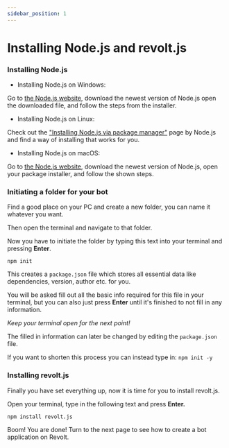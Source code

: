 ```yaml
---
sidebar_position: 1
---
```

  
#  Installing Node.js and revolt.js
  
### Installing Node.js

* Installing Node.js on Windows:

Go to [the Node.js website](https://nodejs.org/), download the newest version of Node.js open the downloaded file, and follow the steps from the installer.
  
* Installing Node.js on Linux:

Check out the ["Installing Node.js via package manager"](https://nodejs.org/en/download/package-manager/) page by Node.js and find a way of installing that works for you.
  
* Installing Node.js on macOS:

Go to [the Node.js website](https://nodejs.org/), download the newest version of Node.js, open your package installer, and follow the shown steps.
  
### Initiating a folder for your bot
Find a good place on your PC and create a new folder, you can name it whatever you want.

Then open the terminal and navigate to that folder.

Now you have to initiate the folder by typing this text into your terminal and pressing **Enter**.
  
```
npm init
```
This creates a `package.json` file which stores all essential data like dependencies, version, author etc. for you.

You will be asked fill out all the basic info required for this file in your terminal, but you can also just press **Enter** until it's finished to not fill in any information.
  
*Keep your terminal open for the next point!*
  
The filled in information can later be changed by editing the `package.json` file.

If you want to shorten this process you can instead type in: `npm init -y`
  
### Installing revolt.js
Finally you have set everything up, now it is time for you to install revolt.js.

Open your terminal, type in the following text and press **Enter.**
```
npm install revolt.js
```
Boom! You are done! Turn to the next page to see how to create a bot application on Revolt.
